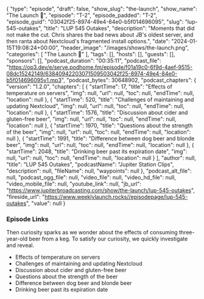 {
  "type": "episode",
  "draft": false,
  "show_slug": "the-launch",
  "show_name": "The Launch 🚀",
  "episode": "T-2",
  "episode_padded": "T-2",
  "episode_guid": "03042f25-8974-49e4-84e0-b5f014696095",
  "slug": "lup-545-outakes",
  "title": "LUP 545 Outakes",
  "description": "Moments that did not make the cut. Chris shares the bad news about JB's oldest server, and then ranta about Nextcloud's fragmented install options.",
  "date": "2024-01-15T19:08:24+00:00",
  "header_image": "/images/shows/the-launch.png",
  "categories": [
    "The Launch 🚀"
  ],
  "tags": [],
  "hosts": [],
  "guests": [],
  "sponsors": [],
  "podcast_duration": "00:35:11",
  "podcast_file": "https://op3.dev/e/serve.podhome.fm/episode/f01a19c0-6f9d-4aef-9515-08dc15242149/63840942203071509503042f25-8974-49e4-84e0-b5f014696095v1.mp3",
  "podcast_bytes": 30648902,
  "podcast_chapters": {
    "version": "1.2.0",
    "chapters": [
      {
        "startTime": 17,
        "title": "Effects of temperature on servers",
        "img": null,
        "url": null,
        "toc": null,
        "endTime": null,
        "location": null
      },
      {
        "startTime": 520,
        "title": "Challenges of maintaining and updating Nextcloud",
        "img": null,
        "url": null,
        "toc": null,
        "endTime": null,
        "location": null
      },
      {
        "startTime": 1576,
        "title": "Discussion about cider and gluten-free beer",
        "img": null,
        "url": null,
        "toc": null,
        "endTime": null,
        "location": null
      },
      {
        "startTime": 1970,
        "title": "Questions about the strength of the beer",
        "img": null,
        "url": null,
        "toc": null,
        "endTime": null,
        "location": null
      },
      {
        "startTime": 1991,
        "title": "Difference between dog beer and blonde beer",
        "img": null,
        "url": null,
        "toc": null,
        "endTime": null,
        "location": null
      },
      {
        "startTime": 2048,
        "title": "Drinking beer past its expiration date",
        "img": null,
        "url": null,
        "toc": null,
        "endTime": null,
        "location": null
      }
    ],
    "author": null,
    "title": "LUP 545 Outakes",
    "podcastName": "Jupiter Station Clips",
    "description": null,
    "fileName": null,
    "waypoints": null
  },
  "podcast_alt_file": null,
  "podcast_ogg_file": null,
  "video_file": null,
  "video_hd_file": null,
  "video_mobile_file": null,
  "youtube_link": null,
  "jb_url": "https://www.jupiterbroadcasting.com/show/the-launch/lup-545-outakes",
  "fireside_url": "https://www.weeklylaunch.rocks//episodepage/lup-545-outakes",
  "value": null
}

### Episode Links

Then curiosity sparks as we wonder about the effects of consuming three-year-old beer from a keg. To satisfy our curiosity, we quickly investigate and reveal.

* Effects of temperature on servers
* Challenges of maintaining and updating Nextcloud
* Discussion about cider and gluten-free beer
* Questions about the strength of the beer
* Difference between dog beer and blonde beer
* Drinking beer past its expiration date